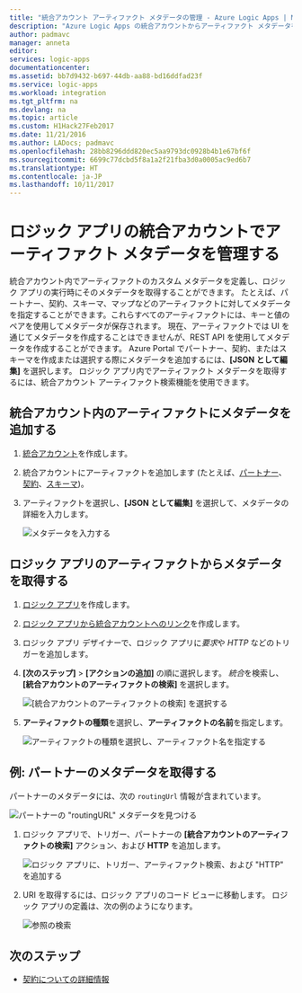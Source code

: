 ```yaml
---
title: "統合アカウント アーティファクト メタデータの管理 - Azure Logic Apps | Microsoft Docs"
description: "Azure Logic Apps の統合アカウントからアーティファクト メタデータを追加または取得する"
author: padmavc
manager: anneta
editor: 
services: logic-apps
documentationcenter: 
ms.assetid: bb7d9432-b697-44db-aa88-bd16ddfad23f
ms.service: logic-apps
ms.workload: integration
ms.tgt_pltfrm: na
ms.devlang: na
ms.topic: article
ms.custom: H1Hack27Feb2017
ms.date: 11/21/2016
ms.author: LADocs; padmavc
ms.openlocfilehash: 28bb8296ddd820ec5aa9793dc0928b4b1e67bf6f
ms.sourcegitcommit: 6699c77dcbd5f8a1a2f21fba3d0a0005ac9ed6b7
ms.translationtype: HT
ms.contentlocale: ja-JP
ms.lasthandoff: 10/11/2017
---
```

# <a name="manage-artifact-metadata-in-integration-accounts-for-logic-apps"></a>ロジック アプリの統合アカウントでアーティファクト メタデータを管理する

統合アカウント内でアーティファクトのカスタム メタデータを定義し、ロジック アプリの実行時にそのメタデータを取得することができます。 たとえば、パートナー、契約、スキーマ、マップなどのアーティファクトに対してメタデータを指定することができます。これらすべてのアーティファクトには、キーと値のペアを使用してメタデータが保存されます。 現在、アーティファクトでは UI を通じてメタデータを作成することはできませんが、REST API を使用してメタデータを作成することができます。 Azure Portal でパートナー、契約、またはスキーマを作成または選択する際にメタデータを追加するには、**[JSON として編集]** を選択します。 ロジック アプリ内でアーティファクト メタデータを取得するには、統合アカウント アーティファクト検索機能を使用できます。

## <a name="add-metadata-to-artifacts-in-integration-accounts"></a>統合アカウント内のアーティファクトにメタデータを追加する

1. [統合アカウント](logic-apps-enterprise-integration-create-integration-account.md)を作成します。

2. 統合アカウントにアーティファクトを追加します (たとえば、[パートナー](logic-apps-enterprise-integration-partners.md#how-to-create-a-partner)、[契約](logic-apps-enterprise-integration-agreements.md#how-to-create-agreements)、[スキーマ](logic-apps-enterprise-integration-schemas.md))。

3.  アーティファクトを選択し、**[JSON として編集]** を選択して、メタデータの詳細を入力します。

    ![メタデータを入力する](media/logic-apps-enterprise-integration-metadata/image1.png)

## <a name="retrieve-metadata-from-artifacts-for-logic-apps"></a>ロジック アプリのアーティファクトからメタデータを取得する

1. [ロジック アプリ](logic-apps-create-a-logic-app.md)を作成します。

2. [ロジック アプリから統合アカウントへのリンク](logic-apps-enterprise-integration-create-integration-account.md#link-an-integration-account-to-a-logic-app)を作成します。 

3. ロジック アプリ デザイナーで、ロジック アプリに*要求*や *HTTP* などのトリガーを追加します。

4.  **[次のステップ]** > **[アクションの追加]** の順に選択します。 *統合*を検索し、**[統合アカウントのアーティファクトの検索]** を選択します。

    ![[統合アカウントのアーティファクトの検索] を選択する](media/logic-apps-enterprise-integration-metadata/image2.png)

5. **アーティファクトの種類**を選択し、**アーティファクトの名前**を指定します。

    ![アーティファクトの種類を選択し、アーティファクト名を指定する](media/logic-apps-enterprise-integration-metadata/image3.png)

## <a name="example-retrieve-partner-metadata"></a>例: パートナーのメタデータを取得する

パートナーのメタデータには、次の `routingUrl` 情報が含まれています。

![パートナーの "routingURL" メタデータを見つける](media/logic-apps-enterprise-integration-metadata/image6.png)

1. ロジック アプリで、トリガー、パートナーの **[統合アカウントのアーティファクトの検索]** アクション、および **HTTP** を追加します。

    ![ロジック アプリに、トリガー、アーティファクト検索、および "HTTP" を追加する](media/logic-apps-enterprise-integration-metadata/image4.png)

2. URI を取得するには、ロジック アプリのコード ビューに移動します。 ロジック アプリの定義は、次の例のようになります。

    ![参照の検索](media/logic-apps-enterprise-integration-metadata/image5.png)


## <a name="next-steps"></a>次のステップ
* [契約についての詳細情報](logic-apps-enterprise-integration-agreements.md "Enterprise Integration の契約についての詳細情報")  

